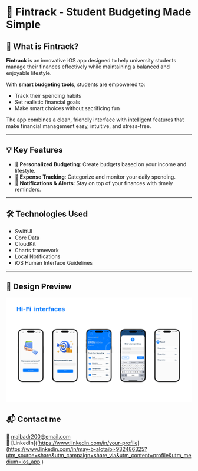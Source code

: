 # 💸 Fintrack - Student Budgeting Made Simple

## 📱 What is Fintrack?

**Fintrack** is an innovative iOS app designed to help university students manage their finances effectively while maintaining a balanced and enjoyable lifestyle.

With **smart budgeting tools**, students are empowered to:
- Track their spending habits
- Set realistic financial goals
- Make smart choices without sacrificing fun

The app combines a clean, friendly interface with intelligent features that make financial management easy, intuitive, and stress-free.

---

## 💡 Key Features

- 🔸 **Personalized Budgeting**: Create budgets based on your income and lifestyle.
- 🔸 **Expense Tracking**: Categorize and monitor your daily spending.
- 🔸 **Notifications & Alerts**: Stay on top of your finances with timely reminders.

---

## 🛠️ Technologies Used

- SwiftUI
- Core Data
- CloudKit
- Charts framework
- Local Notifications
- iOS Human Interface Guidelines

---

## 📸 Design Preview

![Hi-Fi Design](Hi-Fid.jpg)


## 📬 Contact me 

 📧 maibadr200@email.com  
🔗 [LinkedIn]([https://www.linkedin.com/in/your-profile](https://www.linkedin.com/in/may-b-alotaibi-932486325?utm_source=share&utm_campaign=share_via&utm_content=profile&utm_medium=ios_app
)
